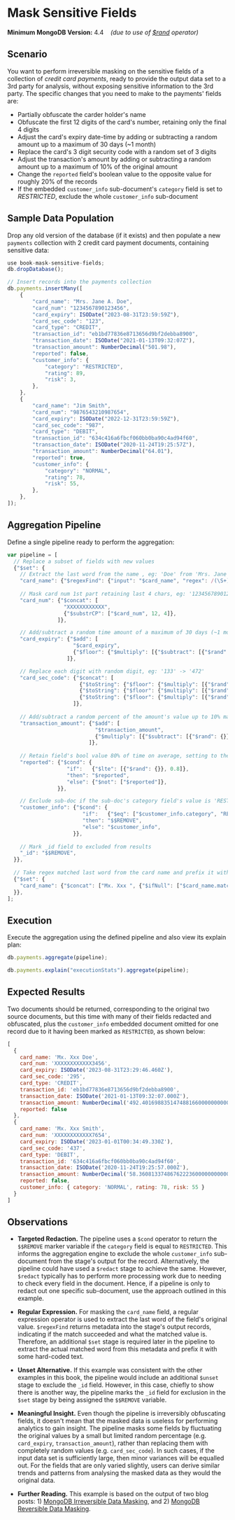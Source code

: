 # Mask Sensitive Fields

__Minimum MongoDB Version:__ 4.4 &nbsp;&nbsp; _(due to use of [$rand](https://docs.mongodb.com/manual/reference/operator/aggregation/rand/) operator)_


## Scenario

You want to perform irreversible masking on the sensitive fields of a collection of _credit card payments_, ready to provide the output data set to a 3rd party for analysis, without exposing sensitive information to the 3rd party. The specific changes that you need to make to the payments' fields are:
 * Partially obfuscate the carder holder's name
 * Obfuscate the first 12 digits of the card's number, retaining only the final 4 digits
 * Adjust the card's expiry date-time by adding or subtracting a random amount up to a maximum of 30 days (~1 month)
 * Replace the card's 3 digit security code with a random set of 3 digits
 * Adjust the transaction's amount by adding or subtracting a random amount up to a maximum of 10% of the original amount
 * Change the `reported` field's boolean value to the opposite value for roughly 20% of the records
 * If the embedded `customer_info` sub-document's `category` field is set to _RESTRICTED_, exclude the whole `customer_info` sub-document


## Sample Data Population

Drop any old version of the database (if it exists) and then populate a new `payments` collection with 2 credit card payment documents, containing sensitive data:

```javascript
use book-mask-sensitive-fields;
db.dropDatabase();

// Insert records into the payments collection
db.payments.insertMany([
    {
        "card_name": "Mrs. Jane A. Doe",
        "card_num": "1234567890123456",
        "card_expiry": ISODate("2023-08-31T23:59:59Z"),
        "card_sec_code": "123",
        "card_type": "CREDIT",        
        "transaction_id": "eb1bd77836e8713656d9bf2debba8900",
        "transaction_date": ISODate("2021-01-13T09:32:07Z"),
        "transaction_amount": NumberDecimal("501.98"),
        "reported": false,
        "customer_info": {
            "category": "RESTRICTED",
            "rating": 89,
            "risk": 3,
        },
    },
    {
        "card_name": "Jim Smith",
        "card_num": "9876543210987654",
        "card_expiry": ISODate("2022-12-31T23:59:59Z"),
        "card_sec_code": "987",
        "card_type": "DEBIT",        
        "transaction_id": "634c416a6fbcf060bb0ba90c4ad94f60",
        "transaction_date": ISODate("2020-11-24T19:25:57Z"),
        "transaction_amount": NumberDecimal("64.01"),
        "reported": true,
        "customer_info": {
            "category": "NORMAL",
            "rating": 78,
            "risk": 55,
        },
    },
]);
```


## Aggregation Pipeline

Define a single pipeline ready to perform the aggregation:

```javascript
var pipeline = [
  // Replace a subset of fields with new values
  {"$set": {
    // Extract the last word from the name , eg: 'Doe' from 'Mrs. Jane A. Doe'
    "card_name": {"$regexFind": {"input": "$card_name", "regex": /(\S+)$/}},
          
    // Mask card num 1st part retaining last 4 chars, eg: '1234567890123456' -> 'XXXXXXXXXXXX3456'
    "card_num": {"$concat": [
                  "XXXXXXXXXXXX",
                  {"$substrCP": ["$card_num", 12, 4]},
                ]},                     

    // Add/subtract a random time amount of a maximum of 30 days (~1 month) each-way
    "card_expiry": {"$add": [
                     "$card_expiry",
                     {"$floor": {"$multiply": [{"$subtract": [{"$rand": {}}, 0.5]}, 2*30*24*60*60*1000]}},
                   ]},                     

    // Replace each digit with random digit, eg: '133' -> '472'
    "card_sec_code": {"$concat": [
                       {"$toString": {"$floor": {"$multiply": [{"$rand": {}}, 10]}}},
                       {"$toString": {"$floor": {"$multiply": [{"$rand": {}}, 10]}}},
                       {"$toString": {"$floor": {"$multiply": [{"$rand": {}}, 10]}}},
                     ]},
                     
    // Add/subtract a random percent of the amount's value up to 10% maximum each-way
    "transaction_amount": {"$add": [
                            "$transaction_amount",
                            {"$multiply": [{"$subtract": [{"$rand": {}}, 0.5]}, 0.2, "$transaction_amount"]},
                          ]},
                          
    // Retain field's bool value 80% of time on average, setting to the opposite value 20% of time
    "reported": {"$cond": {
                   "if":   {"$lte": [{"$rand": {}}, 0.8]},
                   "then": "$reported",
                   "else": {"$not": ["$reported"]},
                }},      

    // Exclude sub-doc if the sub-doc's category field's value is 'RESTRICTED'
    "customer_info": {"$cond": {
                        "if":   {"$eq": ["$customer_info.category", "RESTRICTED"]}, 
                        "then": "$$REMOVE",     
                        "else": "$customer_info",
                     }},                                         
                
    // Mark _id field to excluded from results
    "_id": "$$REMOVE",                
  }},
  
  // Take regex matched last word from the card name and prefix it with hardcoded value
  {"$set": {
    "card_name": {"$concat": ["Mx. Xxx ", {"$ifNull": ["$card_name.match", "Anonymous"]}]},                       
  }},
];
```


## Execution

Execute the aggregation using the defined pipeline and also view its explain plan:

```javascript
db.payments.aggregate(pipeline);
```

```javascript
db.payments.explain("executionStats").aggregate(pipeline);
```


## Expected Results

Two documents should be returned, corresponding to the original two source documents, but this time with many of their fields redacted and obfuscated, plus the `customer_info` embedded document omitted for one record due to it having been marked as `RESTRICTED`, as shown below:

```javascript
[
  {
    card_name: 'Mx. Xxx Doe',
    card_num: 'XXXXXXXXXXXX3456',
    card_expiry: ISODate('2023-08-31T23:29:46.460Z'),
    card_sec_code: '295',
    card_type: 'CREDIT',
    transaction_id: 'eb1bd77836e8713656d9bf2debba8900',
    transaction_date: ISODate('2021-01-13T09:32:07.000Z'),
    transaction_amount: NumberDecimal('492.4016988351474881660000000000000'),
    reported: false
  },
  {
    card_name: 'Mx. Xxx Smith',
    card_num: 'XXXXXXXXXXXX7654',
    card_expiry: ISODate('2023-01-01T00:34:49.330Z'),
    card_sec_code: '437',
    card_type: 'DEBIT',
    transaction_id: '634c416a6fbcf060bb0ba90c4ad94f60',
    transaction_date: ISODate('2020-11-24T19:25:57.000Z'),
    transaction_amount: NumberDecimal('58.36081337486762223600000000000000'),
    reported: false,
    customer_info: { category: 'NORMAL', rating: 78, risk: 55 }
  }
]
```


## Observations

 * __Targeted Redaction.__ The pipeline uses a `$cond` operator to return the `$$REMOVE` marker variable if the `category` field is equal to `RESTRICTED`. This informs the aggregation engine to exclude the whole `customer_info` sub-document from the stage's output for the record. Alternatively, the pipeline could have used a `$redact` stage to achieve the same. However, `$redact` typically has to perform more processing work due to needing to check every field in the document. Hence, if a pipeline is only to redact out one specific sub-document, use the approach outlined in this example.
 
 * __Regular Expression.__ For masking the `card_name` field, a regular expression operator is used to extract the last word of the field's original value. `$regexFind` returns metadata into the stage's output records, indicating if the match succeeded and what the matched value is. Therefore, an additional `$set` stage is required later in the pipeline to extract the actual matched word from this metadata and prefix it with some hard-coded text.
 
 * __Unset Alternative.__ If this example was consistent with the other examples in this book, the pipeline would include an additional `$unset` stage to exclude the `_id` field. However, in this case, chiefly to show there is another way, the pipeline marks the `_id` field for exclusion in the `$set` stage by being assigned the `$$REMOVE` variable.

 * __Meaningful Insight.__ Even though the pipeline is irreversibly obfuscating fields, it doesn't mean that the masked data is useless for performing analytics to gain insight. The pipeline masks some fields by fluctuating the original values by a small but limited random percentage (e.g. `card_expiry`, `transaction_amount`), rather than replacing them with completely random values (e.g. `card_sec_code`). In such cases, if the input data set is sufficiently large, then minor variances will be equalled out. For the fields that are only varied slightly, users can derive similar trends and patterns from analysing the masked data as they would the original data.
 
 * __Further Reading.__ This example is based on the output of two blog posts: 1) [MongoDB Irreversible Data Masking](https://pauldone.blogspot.com/2021/02/mongdb-data-masking.html), and 2) [MongoDB Reversible Data Masking](https://pauldone.blogspot.com/2021/02/mongdb-reversible-data-masking.html).
 
